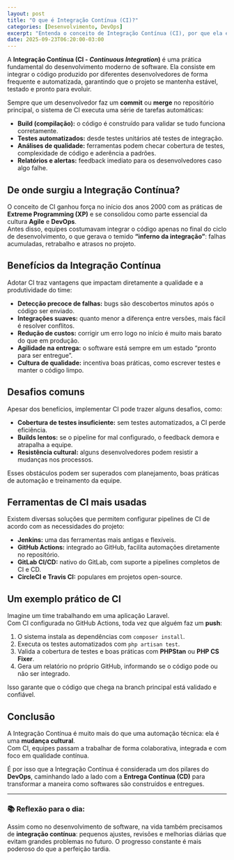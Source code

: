 ```yaml
---
layout: post
title: "O que é Integração Contínua (CI)?"
categories: [Desenvolvimento, DevOps]
excerpt: "Entenda o conceito de Integração Contínua (CI), por que ela é um dos pilares do DevOps e como ajuda a entregar softwares com mais qualidade, segurança e rapidez."
date: 2025-09-23T06:20:00-03:00
---
```


A **Integração Contínua (CI - *Continuous Integration*)** é uma prática fundamental do desenvolvimento moderno de software. Ela consiste em integrar o código produzido por diferentes desenvolvedores de forma frequente e automatizada, garantindo que o projeto se mantenha estável, testado e pronto para evoluir.  

Sempre que um desenvolvedor faz um **commit** ou **merge** no repositório principal, o sistema de CI executa uma série de tarefas automáticas:  

- **Build (compilação):** o código é construído para validar se tudo funciona corretamente.  
- **Testes automatizados:** desde testes unitários até testes de integração.  
- **Análises de qualidade:** ferramentas podem checar cobertura de testes, complexidade de código e aderência a padrões.  
- **Relatórios e alertas:** feedback imediato para os desenvolvedores caso algo falhe.  

## De onde surgiu a Integração Contínua?
O conceito de CI ganhou força no início dos anos 2000 com as práticas de **Extreme Programming (XP)** e se consolidou como parte essencial da cultura **Agile** e **DevOps**.  
Antes disso, equipes costumavam integrar o código apenas no final do ciclo de desenvolvimento, o que gerava o temido **“inferno da integração”**: falhas acumuladas, retrabalho e atrasos no projeto.  

## Benefícios da Integração Contínua
Adotar CI traz vantagens que impactam diretamente a qualidade e a produtividade do time:  

- **Detecção precoce de falhas:** bugs são descobertos minutos após o código ser enviado.  
- **Integrações suaves:** quanto menor a diferença entre versões, mais fácil é resolver conflitos.  
- **Redução de custos:** corrigir um erro logo no início é muito mais barato do que em produção.  
- **Agilidade na entrega:** o software está sempre em um estado “pronto para ser entregue”.  
- **Cultura de qualidade:** incentiva boas práticas, como escrever testes e manter o código limpo.  

## Desafios comuns
Apesar dos benefícios, implementar CI pode trazer alguns desafios, como:  

- **Cobertura de testes insuficiente:** sem testes automatizados, a CI perde eficiência.  
- **Builds lentos:** se o pipeline for mal configurado, o feedback demora e atrapalha a equipe.  
- **Resistência cultural:** alguns desenvolvedores podem resistir a mudanças nos processos.  

Esses obstáculos podem ser superados com planejamento, boas práticas de automação e treinamento da equipe.  

## Ferramentas de CI mais usadas
Existem diversas soluções que permitem configurar pipelines de CI de acordo com as necessidades do projeto:  

- **Jenkins:** uma das ferramentas mais antigas e flexíveis.  
- **GitHub Actions:** integrado ao GitHub, facilita automações diretamente no repositório.  
- **GitLab CI/CD:** nativo do GitLab, com suporte a pipelines completos de CI e CD.  
- **CircleCI e Travis CI:** populares em projetos open-source.  

## Um exemplo prático de CI
Imagine um time trabalhando em uma aplicação Laravel.  
Com CI configurada no GitHub Actions, toda vez que alguém faz um **push**:  

1. O sistema instala as dependências com `composer install`.  
2. Executa os testes automatizados com `php artisan test`.  
3. Valida a cobertura de testes e boas práticas com **PHPStan** ou **PHP CS Fixer**.  
4. Gera um relatório no próprio GitHub, informando se o código pode ou não ser integrado.  

Isso garante que o código que chega na branch principal está validado e confiável.  

## Conclusão
A Integração Contínua é muito mais do que uma automação técnica: ela é uma **mudança cultural**.  
Com CI, equipes passam a trabalhar de forma colaborativa, integrada e com foco em qualidade contínua.  

É por isso que a Integração Contínua é considerada um dos pilares do **DevOps**, caminhando lado a lado com a **Entrega Contínua (CD)** para transformar a maneira como softwares são construídos e entregues.  

---

### 📚 Reflexão para o dia: 
Assim como no desenvolvimento de software, na vida também precisamos de **integração contínua**: pequenos ajustes, revisões e melhorias diárias que evitam grandes problemas no futuro. O progresso constante é mais poderoso do que a perfeição tardia.  
